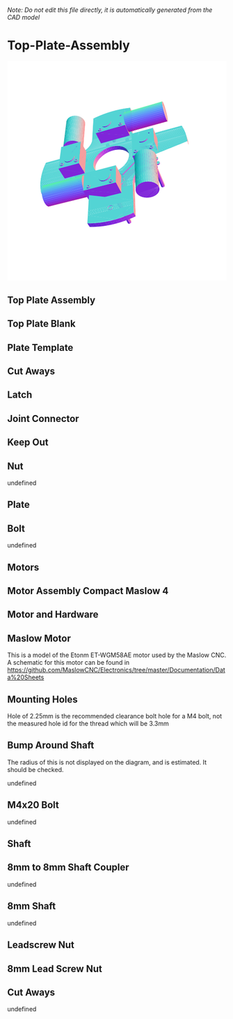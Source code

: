 ###### Note: Do not edit this file directly, it is automatically generated from the CAD model

# Top-Plate-Assembly

![](/project.svg)

## Top Plate Assembly


## Top Plate Blank


## Plate Template


## Cut Aways


## Latch


## Joint Connector


## Keep Out


## Nut


undefined


## Plate


## Bolt


undefined


## Motors


## Motor Assembly Compact Maslow 4


## Motor and Hardware


## Maslow Motor


This is a model of the Etonm ET-WGM58AE motor used by the Maslow CNC. A schematic for this motor can be found in https://github.com/MaslowCNC/Electronics/tree/master/Documentation/Data%20Sheets 


## Mounting Holes


Hole of 2.25mm is the recommended clearance bolt hole for a M4 bolt, not the measured hole id for the thread which will be 3.3mm 


## Bump Around Shaft


The radius of this is not displayed on the diagram, and is estimated. It should be checked.


undefined


## M4x20 Bolt


undefined


## Shaft


## 8mm to 8mm Shaft Coupler


undefined


## 8mm Shaft


undefined


## Leadscrew Nut


## 8mm Lead Screw Nut


## Cut Aways


undefined


